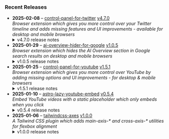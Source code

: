 ### Recent Releases

<!-- RECENT_RELEASES -->
<ul>
<li>
  <strong>2025-02-08</strong> – <a href="https://github.com/insin/control-panel-for-twitter">control-panel-for-twitter</a> <a href="https://github.com/insin/control-panel-for-twitter/releases/tag/v4.7.0">v4.7.0</a>
  <div><em>Browser extension which gives you more control over your Twitter timeline and adds missing features and UI improvements - available for desktop and mobile browsers</em></div>
  <details><summary>v4.7.0 release notes</summary><p>Visit the <a href="https://soitis.dev/control-panel-for-twitter" rel="nofollow">Control Panel for Twitter website</a> for installation links, more information about the extension, and FAQs. Follow <a href="https://twitter.com/ControlPanelFT" rel="nofollow">@ControlPanelFT</a> on Twitter or <a href="https://bsky.app/profile/soitis.dev" rel="nofollow">@soitis.dev</a> on Bluesky for updates.</p>
<h2>Changes</h2>
<ul>
<li>Added a new Notifications option to the Reduce "engagement" settings
<ul>
<li>"Hide badges only" hides all notification count badges, the notification count in the page title and the notification favicon</li>
<li>"Hide" also hides the Notifications nav item to discourage checking notifications</li>
</ul>
</li>
<li>Added display of Retweets and Likes counts when restoring links under your own Tweets
<ul>
<li>The Likes link is now only restored under your own Tweets, as the Likes tab isn't visible for other people's Tweets</li>
</ul>
</li>
<li>Hid a new Premium upsell underneath your own focused Tweets</li>
<li>Fixed a border left behind after hiding the Analytics link under your own Tweets</li>
<li>Fixed Control Panel for Twitter clashing with the one sec extension when both are being used</li>
</ul>
<h3>New Twitter layout changes</h3>
<ul>
<li>Enabling the "Tweak new layout" option now doesn't do anything if you don't have the new layout, so you can leave it enabled if only some of your accounts have it</li>
<li>Fixed contrast of nav item text when navigation is expanded</li>
<li>Made the "More" button larger to match the tweaked nav icons</li>
<li>Added an option to hide the Toggle navigation button in the new layout</li>
</ul>
<h2>Availability</h2>
<p>New versions have to be reviewed and approved for each browser before they're available to install or upgrade to.</p>
<p>This version is available for the following browsers:</p>
<p><a href="https://apps.apple.com/app/id1668516167?platform=iphone" title="Safari on iOS" rel="nofollow"><img src="https://private-user-images.githubusercontent.com/226692/407979936-2370f4ea-3362-4b75-b52d-0e99dcae13f6.png?jwt=eyJhbGciOiJIUzI1NiIsInR5cCI6IkpXVCJ9.eyJpc3MiOiJnaXRodWIuY29tIiwiYXVkIjoicmF3LmdpdGh1YnVzZXJjb250ZW50LmNvbSIsImtleSI6ImtleTUiLCJleHAiOjE3MzkyOTM4MzcsIm5iZiI6MTczOTI5MzUzNywicGF0aCI6Ii8yMjY2OTIvNDA3OTc5OTM2LTIzNzBmNGVhLTMzNjItNGI3NS1iNTJkLTBlOTlkY2FlMTNmNi5wbmc_WC1BbXotQWxnb3JpdGhtPUFXUzQtSE1BQy1TSEEyNTYmWC1BbXotQ3JlZGVudGlhbD1BS0lBVkNPRFlMU0E1M1BRSzRaQSUyRjIwMjUwMjExJTJGdXMtZWFzdC0xJTJGczMlMkZhd3M0X3JlcXVlc3QmWC1BbXotRGF0ZT0yMDI1MDIxMVQxNzA1MzdaJlgtQW16LUV4cGlyZXM9MzAwJlgtQW16LVNpZ25hdHVyZT1mMmM4NmMyM2UxYjkxZmZjMTYwNDIzZjMxMDJjNWQ5MDMzNjNhZDQ4MDE1OGVjMGQyYmQ2MWY5ODQ3YjZiMTQwJlgtQW16LVNpZ25lZEhlYWRlcnM9aG9zdCJ9.8rvmRVnCmBMVnLFLOgnoRipI-Lryua-egldz-mVPz58" alt="Safari on iOS" content-type-secured-asset="image/png" secured-asset-link="" style="max-width: 100%;"></a> <a href="https://apps.apple.com/app/id1668516167?platform=mac" title="Safari on macOS" rel="nofollow"><img src="https://private-user-images.githubusercontent.com/226692/407980194-5521baec-f246-4a91-9615-ef602e3743b5.png?jwt=eyJhbGciOiJIUzI1NiIsInR5cCI6IkpXVCJ9.eyJpc3MiOiJnaXRodWIuY29tIiwiYXVkIjoicmF3LmdpdGh1YnVzZXJjb250ZW50LmNvbSIsImtleSI6ImtleTUiLCJleHAiOjE3MzkyOTM4MzcsIm5iZiI6MTczOTI5MzUzNywicGF0aCI6Ii8yMjY2OTIvNDA3OTgwMTk0LTU1MjFiYWVjLWYyNDYtNGE5MS05NjE1LWVmNjAyZTM3NDNiNS5wbmc_WC1BbXotQWxnb3JpdGhtPUFXUzQtSE1BQy1TSEEyNTYmWC1BbXotQ3JlZGVudGlhbD1BS0lBVkNPRFlMU0E1M1BRSzRaQSUyRjIwMjUwMjExJTJGdXMtZWFzdC0xJTJGczMlMkZhd3M0X3JlcXVlc3QmWC1BbXotRGF0ZT0yMDI1MDIxMVQxNzA1MzdaJlgtQW16LUV4cGlyZXM9MzAwJlgtQW16LVNpZ25hdHVyZT0yM2Q3YWYzNDlkZWE2ZDM3ZGQxNzJjOWZiMWNiZjE4ZjJlMzQ3YzM0MTQzZjliYzk3ZjY3MThjNzU2ZjIxNWNkJlgtQW16LVNpZ25lZEhlYWRlcnM9aG9zdCJ9.lvJegSMB5Y_SfBXB2hfHbCPMiAYZT925cL-IoG1455U" alt="Safari on macOS)" content-type-secured-asset="image/png" secured-asset-link="" style="max-width: 100%;"></a> <a href="https://microsoftedge.microsoft.com/addons/detail/control-panel-for-twitter/foccddlibbeccjiobcnakipdpkjiijjp" title="Edge and Edge Canary on Android" rel="nofollow"><img src="https://user-images.githubusercontent.com/226692/212897573-34b1af0a-dc5a-4aa2-a1e7-ca85d3823f9f.png" alt="Edge and Edge Canary on Android" style="max-width: 100%;"></a> <a href="https://chromewebstore.google.com/detail/control-panel-for-twitter/kpmjjdhbcfebfjgdnpjagcndoelnidfj" title="Google Chrome and Chromium-based browsers" rel="nofollow"><img src="https://user-images.githubusercontent.com/226692/212897023-9e66b1b0-e1cd-44df-a4f2-3d5bda80c5f8.png" alt="Google Chrome and Chromium-based browsers" style="max-width: 100%;"></a></p>
<h2>Screenshots</h2>
<h3>New Reduce "engagement" → Notifications option</h3>
<table>
<thead>
<tr>
<th align="center">Do nothing</th>
<th align="center">Hide badges only</th>
<th align="center">Hide</th>
</tr>
</thead>
<tbody>
<tr>
<td align="center"><a target="_blank" rel="noopener noreferrer" href="https://private-user-images.githubusercontent.com/226692/411229781-6e807888-5ec1-4cdb-90ab-c54e65eb7e85.png?jwt=eyJhbGciOiJIUzI1NiIsInR5cCI6IkpXVCJ9.eyJpc3MiOiJnaXRodWIuY29tIiwiYXVkIjoicmF3LmdpdGh1YnVzZXJjb250ZW50LmNvbSIsImtleSI6ImtleTUiLCJleHAiOjE3MzkyOTM4MzcsIm5iZiI6MTczOTI5MzUzNywicGF0aCI6Ii8yMjY2OTIvNDExMjI5NzgxLTZlODA3ODg4LTVlYzEtNGNkYi05MGFiLWM1NGU2NWViN2U4NS5wbmc_WC1BbXotQWxnb3JpdGhtPUFXUzQtSE1BQy1TSEEyNTYmWC1BbXotQ3JlZGVudGlhbD1BS0lBVkNPRFlMU0E1M1BRSzRaQSUyRjIwMjUwMjExJTJGdXMtZWFzdC0xJTJGczMlMkZhd3M0X3JlcXVlc3QmWC1BbXotRGF0ZT0yMDI1MDIxMVQxNzA1MzdaJlgtQW16LUV4cGlyZXM9MzAwJlgtQW16LVNpZ25hdHVyZT01YzcwZDJlMWUzZjMwZTcyMmNlYTVmYmU0Y2E4NTUxYWNiNzYzOTFlZjIxOTU2NWJhN2RhZTYyNWZiZTUxYWVjJlgtQW16LVNpZ25lZEhlYWRlcnM9aG9zdCJ9.H-Y7A9MNvufqJVBECnSs9SUb8ToI2tsojkLmE4N_YY0"><img src="https://private-user-images.githubusercontent.com/226692/411229781-6e807888-5ec1-4cdb-90ab-c54e65eb7e85.png?jwt=eyJhbGciOiJIUzI1NiIsInR5cCI6IkpXVCJ9.eyJpc3MiOiJnaXRodWIuY29tIiwiYXVkIjoicmF3LmdpdGh1YnVzZXJjb250ZW50LmNvbSIsImtleSI6ImtleTUiLCJleHAiOjE3MzkyOTM4MzcsIm5iZiI6MTczOTI5MzUzNywicGF0aCI6Ii8yMjY2OTIvNDExMjI5NzgxLTZlODA3ODg4LTVlYzEtNGNkYi05MGFiLWM1NGU2NWViN2U4NS5wbmc_WC1BbXotQWxnb3JpdGhtPUFXUzQtSE1BQy1TSEEyNTYmWC1BbXotQ3JlZGVudGlhbD1BS0lBVkNPRFlMU0E1M1BRSzRaQSUyRjIwMjUwMjExJTJGdXMtZWFzdC0xJTJGczMlMkZhd3M0X3JlcXVlc3QmWC1BbXotRGF0ZT0yMDI1MDIxMVQxNzA1MzdaJlgtQW16LUV4cGlyZXM9MzAwJlgtQW16LVNpZ25hdHVyZT01YzcwZDJlMWUzZjMwZTcyMmNlYTVmYmU0Y2E4NTUxYWNiNzYzOTFlZjIxOTU2NWJhN2RhZTYyNWZiZTUxYWVjJlgtQW16LVNpZ25lZEhlYWRlcnM9aG9zdCJ9.H-Y7A9MNvufqJVBECnSs9SUb8ToI2tsojkLmE4N_YY0" alt="" content-type-secured-asset="image/png" style="max-width: 100%;"></a></td>
<td align="center"><a target="_blank" rel="noopener noreferrer" href="https://private-user-images.githubusercontent.com/226692/411229816-8bcf8a34-9e8f-49ef-8bf6-4bc45561d100.png?jwt=eyJhbGciOiJIUzI1NiIsInR5cCI6IkpXVCJ9.eyJpc3MiOiJnaXRodWIuY29tIiwiYXVkIjoicmF3LmdpdGh1YnVzZXJjb250ZW50LmNvbSIsImtleSI6ImtleTUiLCJleHAiOjE3MzkyOTM4MzcsIm5iZiI6MTczOTI5MzUzNywicGF0aCI6Ii8yMjY2OTIvNDExMjI5ODE2LThiY2Y4YTM0LTllOGYtNDllZi04YmY2LTRiYzQ1NTYxZDEwMC5wbmc_WC1BbXotQWxnb3JpdGhtPUFXUzQtSE1BQy1TSEEyNTYmWC1BbXotQ3JlZGVudGlhbD1BS0lBVkNPRFlMU0E1M1BRSzRaQSUyRjIwMjUwMjExJTJGdXMtZWFzdC0xJTJGczMlMkZhd3M0X3JlcXVlc3QmWC1BbXotRGF0ZT0yMDI1MDIxMVQxNzA1MzdaJlgtQW16LUV4cGlyZXM9MzAwJlgtQW16LVNpZ25hdHVyZT0xZjUxOTZhMzIzNTBkZDRkNjE3NzQ0ZGU3MzFhMjBhYzRhZWUwNjQ1MWUyODRiNGVhMThjYTA1YjMxOGMwMjg5JlgtQW16LVNpZ25lZEhlYWRlcnM9aG9zdCJ9.HrhbSiyRZ3NzMV0wJu4ZwT1c7TYZtBn5U5_ed3xrrjo"><img src="https://private-user-images.githubusercontent.com/226692/411229816-8bcf8a34-9e8f-49ef-8bf6-4bc45561d100.png?jwt=eyJhbGciOiJIUzI1NiIsInR5cCI6IkpXVCJ9.eyJpc3MiOiJnaXRodWIuY29tIiwiYXVkIjoicmF3LmdpdGh1YnVzZXJjb250ZW50LmNvbSIsImtleSI6ImtleTUiLCJleHAiOjE3MzkyOTM4MzcsIm5iZiI6MTczOTI5MzUzNywicGF0aCI6Ii8yMjY2OTIvNDExMjI5ODE2LThiY2Y4YTM0LTllOGYtNDllZi04YmY2LTRiYzQ1NTYxZDEwMC5wbmc_WC1BbXotQWxnb3JpdGhtPUFXUzQtSE1BQy1TSEEyNTYmWC1BbXotQ3JlZGVudGlhbD1BS0lBVkNPRFlMU0E1M1BRSzRaQSUyRjIwMjUwMjExJTJGdXMtZWFzdC0xJTJGczMlMkZhd3M0X3JlcXVlc3QmWC1BbXotRGF0ZT0yMDI1MDIxMVQxNzA1MzdaJlgtQW16LUV4cGlyZXM9MzAwJlgtQW16LVNpZ25hdHVyZT0xZjUxOTZhMzIzNTBkZDRkNjE3NzQ0ZGU3MzFhMjBhYzRhZWUwNjQ1MWUyODRiNGVhMThjYTA1YjMxOGMwMjg5JlgtQW16LVNpZ25lZEhlYWRlcnM9aG9zdCJ9.HrhbSiyRZ3NzMV0wJu4ZwT1c7TYZtBn5U5_ed3xrrjo" alt="" content-type-secured-asset="image/png" style="max-width: 100%;"></a></td>
<td align="center"><a target="_blank" rel="noopener noreferrer" href="https://private-user-images.githubusercontent.com/226692/411229833-95712647-1b5b-49b8-babd-4339c1e53a7b.png?jwt=eyJhbGciOiJIUzI1NiIsInR5cCI6IkpXVCJ9.eyJpc3MiOiJnaXRodWIuY29tIiwiYXVkIjoicmF3LmdpdGh1YnVzZXJjb250ZW50LmNvbSIsImtleSI6ImtleTUiLCJleHAiOjE3MzkyOTM4MzcsIm5iZiI6MTczOTI5MzUzNywicGF0aCI6Ii8yMjY2OTIvNDExMjI5ODMzLTk1NzEyNjQ3LTFiNWItNDliOC1iYWJkLTQzMzljMWU1M2E3Yi5wbmc_WC1BbXotQWxnb3JpdGhtPUFXUzQtSE1BQy1TSEEyNTYmWC1BbXotQ3JlZGVudGlhbD1BS0lBVkNPRFlMU0E1M1BRSzRaQSUyRjIwMjUwMjExJTJGdXMtZWFzdC0xJTJGczMlMkZhd3M0X3JlcXVlc3QmWC1BbXotRGF0ZT0yMDI1MDIxMVQxNzA1MzdaJlgtQW16LUV4cGlyZXM9MzAwJlgtQW16LVNpZ25hdHVyZT04NzNkYjc5M2RhOTQxM2JlZjQ1MjA0NDllOWUxZDFlNjc1OTVjY2M0YjZmNTdiN2YxOWJkZWEzNWFkYWVmZGJkJlgtQW16LVNpZ25lZEhlYWRlcnM9aG9zdCJ9.GKPEkHik7LRvBH77gYDZiYK_2mNJH2Cu_fFSr5uRk8w"><img src="https://private-user-images.githubusercontent.com/226692/411229833-95712647-1b5b-49b8-babd-4339c1e53a7b.png?jwt=eyJhbGciOiJIUzI1NiIsInR5cCI6IkpXVCJ9.eyJpc3MiOiJnaXRodWIuY29tIiwiYXVkIjoicmF3LmdpdGh1YnVzZXJjb250ZW50LmNvbSIsImtleSI6ImtleTUiLCJleHAiOjE3MzkyOTM4MzcsIm5iZiI6MTczOTI5MzUzNywicGF0aCI6Ii8yMjY2OTIvNDExMjI5ODMzLTk1NzEyNjQ3LTFiNWItNDliOC1iYWJkLTQzMzljMWU1M2E3Yi5wbmc_WC1BbXotQWxnb3JpdGhtPUFXUzQtSE1BQy1TSEEyNTYmWC1BbXotQ3JlZGVudGlhbD1BS0lBVkNPRFlMU0E1M1BRSzRaQSUyRjIwMjUwMjExJTJGdXMtZWFzdC0xJTJGczMlMkZhd3M0X3JlcXVlc3QmWC1BbXotRGF0ZT0yMDI1MDIxMVQxNzA1MzdaJlgtQW16LUV4cGlyZXM9MzAwJlgtQW16LVNpZ25hdHVyZT04NzNkYjc5M2RhOTQxM2JlZjQ1MjA0NDllOWUxZDFlNjc1OTVjY2M0YjZmNTdiN2YxOWJkZWEzNWFkYWVmZGJkJlgtQW16LVNpZ25lZEhlYWRlcnM9aG9zdCJ9.GKPEkHik7LRvBH77gYDZiYK_2mNJH2Cu_fFSr5uRk8w" alt="" content-type-secured-asset="image/png" style="max-width: 100%;"></a></td>
</tr>
</tbody>
</table>
<h3>Under your own focused Tweets</h3>
<table>
<thead>
<tr>
<th align="center">Without Control Panel for Twitter</th>
<th align="center">With Control Panel for Twitter</th>
</tr>
</thead>
<tbody>
<tr>
<td align="center"><a target="_blank" rel="noopener noreferrer" href="https://private-user-images.githubusercontent.com/226692/411230267-444e8fdf-c818-4a87-a9af-43ac78b2f8e6.png?jwt=eyJhbGciOiJIUzI1NiIsInR5cCI6IkpXVCJ9.eyJpc3MiOiJnaXRodWIuY29tIiwiYXVkIjoicmF3LmdpdGh1YnVzZXJjb250ZW50LmNvbSIsImtleSI6ImtleTUiLCJleHAiOjE3MzkyOTM4MzcsIm5iZiI6MTczOTI5MzUzNywicGF0aCI6Ii8yMjY2OTIvNDExMjMwMjY3LTQ0NGU4ZmRmLWM4MTgtNGE4Ny1hOWFmLTQzYWM3OGIyZjhlNi5wbmc_WC1BbXotQWxnb3JpdGhtPUFXUzQtSE1BQy1TSEEyNTYmWC1BbXotQ3JlZGVudGlhbD1BS0lBVkNPRFlMU0E1M1BRSzRaQSUyRjIwMjUwMjExJTJGdXMtZWFzdC0xJTJGczMlMkZhd3M0X3JlcXVlc3QmWC1BbXotRGF0ZT0yMDI1MDIxMVQxNzA1MzdaJlgtQW16LUV4cGlyZXM9MzAwJlgtQW16LVNpZ25hdHVyZT1iYWVmNWM3YzFiNjg5ZDhjNWYyNzVlYTIzNjJmZmQzZTU2MGI2NjFlZGNmYjdmMWU4ZmUxZDkyZGQyMWE1ODZlJlgtQW16LVNpZ25lZEhlYWRlcnM9aG9zdCJ9.kOyd5UcioQPVLBvbTsl56efwKmgSfEa6t593kqt3oWg"><img src="https://private-user-images.githubusercontent.com/226692/411230267-444e8fdf-c818-4a87-a9af-43ac78b2f8e6.png?jwt=eyJhbGciOiJIUzI1NiIsInR5cCI6IkpXVCJ9.eyJpc3MiOiJnaXRodWIuY29tIiwiYXVkIjoicmF3LmdpdGh1YnVzZXJjb250ZW50LmNvbSIsImtleSI6ImtleTUiLCJleHAiOjE3MzkyOTM4MzcsIm5iZiI6MTczOTI5MzUzNywicGF0aCI6Ii8yMjY2OTIvNDExMjMwMjY3LTQ0NGU4ZmRmLWM4MTgtNGE4Ny1hOWFmLTQzYWM3OGIyZjhlNi5wbmc_WC1BbXotQWxnb3JpdGhtPUFXUzQtSE1BQy1TSEEyNTYmWC1BbXotQ3JlZGVudGlhbD1BS0lBVkNPRFlMU0E1M1BRSzRaQSUyRjIwMjUwMjExJTJGdXMtZWFzdC0xJTJGczMlMkZhd3M0X3JlcXVlc3QmWC1BbXotRGF0ZT0yMDI1MDIxMVQxNzA1MzdaJlgtQW16LUV4cGlyZXM9MzAwJlgtQW16LVNpZ25hdHVyZT1iYWVmNWM3YzFiNjg5ZDhjNWYyNzVlYTIzNjJmZmQzZTU2MGI2NjFlZGNmYjdmMWU4ZmUxZDkyZGQyMWE1ODZlJlgtQW16LVNpZ25lZEhlYWRlcnM9aG9zdCJ9.kOyd5UcioQPVLBvbTsl56efwKmgSfEa6t593kqt3oWg" alt="" content-type-secured-asset="image/png" style="max-width: 100%;"></a></td>
<td align="center"><a target="_blank" rel="noopener noreferrer" href="https://private-user-images.githubusercontent.com/226692/411230276-d01385b4-4227-47ab-90eb-d8f3b8fa29b9.png?jwt=eyJhbGciOiJIUzI1NiIsInR5cCI6IkpXVCJ9.eyJpc3MiOiJnaXRodWIuY29tIiwiYXVkIjoicmF3LmdpdGh1YnVzZXJjb250ZW50LmNvbSIsImtleSI6ImtleTUiLCJleHAiOjE3MzkyOTM4MzcsIm5iZiI6MTczOTI5MzUzNywicGF0aCI6Ii8yMjY2OTIvNDExMjMwMjc2LWQwMTM4NWI0LTQyMjctNDdhYi05MGViLWQ4ZjNiOGZhMjliOS5wbmc_WC1BbXotQWxnb3JpdGhtPUFXUzQtSE1BQy1TSEEyNTYmWC1BbXotQ3JlZGVudGlhbD1BS0lBVkNPRFlMU0E1M1BRSzRaQSUyRjIwMjUwMjExJTJGdXMtZWFzdC0xJTJGczMlMkZhd3M0X3JlcXVlc3QmWC1BbXotRGF0ZT0yMDI1MDIxMVQxNzA1MzdaJlgtQW16LUV4cGlyZXM9MzAwJlgtQW16LVNpZ25hdHVyZT1iMjIyN2RjMjkxZDNkN2UzNzMyNDBjNDU2YWQ5MDAzYzI4MTBkZDZkMWU4MGI3OWVmMjhjMDIzNjhlNTNmYWFiJlgtQW16LVNpZ25lZEhlYWRlcnM9aG9zdCJ9.fpkNEDubvxItFLDun1_MbDymyYXfh7EWeL5LZQvISuk"><img src="https://private-user-images.githubusercontent.com/226692/411230276-d01385b4-4227-47ab-90eb-d8f3b8fa29b9.png?jwt=eyJhbGciOiJIUzI1NiIsInR5cCI6IkpXVCJ9.eyJpc3MiOiJnaXRodWIuY29tIiwiYXVkIjoicmF3LmdpdGh1YnVzZXJjb250ZW50LmNvbSIsImtleSI6ImtleTUiLCJleHAiOjE3MzkyOTM4MzcsIm5iZiI6MTczOTI5MzUzNywicGF0aCI6Ii8yMjY2OTIvNDExMjMwMjc2LWQwMTM4NWI0LTQyMjctNDdhYi05MGViLWQ4ZjNiOGZhMjliOS5wbmc_WC1BbXotQWxnb3JpdGhtPUFXUzQtSE1BQy1TSEEyNTYmWC1BbXotQ3JlZGVudGlhbD1BS0lBVkNPRFlMU0E1M1BRSzRaQSUyRjIwMjUwMjExJTJGdXMtZWFzdC0xJTJGczMlMkZhd3M0X3JlcXVlc3QmWC1BbXotRGF0ZT0yMDI1MDIxMVQxNzA1MzdaJlgtQW16LUV4cGlyZXM9MzAwJlgtQW16LVNpZ25hdHVyZT1iMjIyN2RjMjkxZDNkN2UzNzMyNDBjNDU2YWQ5MDAzYzI4MTBkZDZkMWU4MGI3OWVmMjhjMDIzNjhlNTNmYWFiJlgtQW16LVNpZ25lZEhlYWRlcnM9aG9zdCJ9.fpkNEDubvxItFLDun1_MbDymyYXfh7EWeL5LZQvISuk" alt="Screenshot 2025-02-08 at 8 14 17 pm" content-type-secured-asset="image/png" style="max-width: 100%;"></a></td>
</tr>
</tbody>
</table>
<h2>Donate</h2>
<p>Support Control Panel for Twitter development with a tip:</p>
<p><a href="https://ko-fi.com/jbscript" rel="nofollow"><img src="https://private-user-images.githubusercontent.com/226692/330361609-c318a7d3-695e-448d-af15-ef0b934ae168.png?jwt=eyJhbGciOiJIUzI1NiIsInR5cCI6IkpXVCJ9.eyJpc3MiOiJnaXRodWIuY29tIiwiYXVkIjoicmF3LmdpdGh1YnVzZXJjb250ZW50LmNvbSIsImtleSI6ImtleTUiLCJleHAiOjE3MzkyOTM4MzcsIm5iZiI6MTczOTI5MzUzNywicGF0aCI6Ii8yMjY2OTIvMzMwMzYxNjA5LWMzMThhN2QzLTY5NWUtNDQ4ZC1hZjE1LWVmMGI5MzRhZTE2OC5wbmc_WC1BbXotQWxnb3JpdGhtPUFXUzQtSE1BQy1TSEEyNTYmWC1BbXotQ3JlZGVudGlhbD1BS0lBVkNPRFlMU0E1M1BRSzRaQSUyRjIwMjUwMjExJTJGdXMtZWFzdC0xJTJGczMlMkZhd3M0X3JlcXVlc3QmWC1BbXotRGF0ZT0yMDI1MDIxMVQxNzA1MzdaJlgtQW16LUV4cGlyZXM9MzAwJlgtQW16LVNpZ25hdHVyZT1mNjYwNzMzM2Q5NDc2N2I1NDcyYTRlODUzNTM4YzkyNTBkM2NiNjI0NmMzM2NmMzlmZmZjZTNhOWRmOWMzYzllJlgtQW16LVNpZ25lZEhlYWRlcnM9aG9zdCJ9.ckHE2W3KuyXHznt1_ncE_pHOLSeObSKqWYi-x3Mthq0" alt="Support me on Ko-fi" content-type-secured-asset="image/png" secured-asset-link="" style="max-width: 100%;"></a></p></details>
</li>
<li>
  <strong>2025-01-29</strong> – <a href="https://github.com/insin/ai-overview-hider-for-google">ai-overview-hider-for-google</a> <a href="https://github.com/insin/ai-overview-hider-for-google/releases/tag/v1.0.5">v1.0.5</a>
  <div><em>Browser extension which hides the AI Overview section in Google search results on desktop and mobile browsers</em></div>
  <details><summary>v1.0.5 release notes</summary><p>Visit the <a href="https://soitis.dev/ai-overview-hider-for-google" rel="nofollow">AI Overview Hider for Google website</a> for installation links, more information about the extension, and FAQs. Follow <a href="https://bsky.app/profile/soitis.dev" rel="nofollow">@soitis.dev</a> on Bluesky for updates.</p>
<h2>Changes</h2>
<ul>
<li>Dynamic AI Overviews are now hidden immediately on mobile</li>
</ul>
<h2>Availability</h2>
<p>New versions have to be reviewed and approved by each browser before they're available to install or upgrade to.</p>
<p>This version is available for the following browsers:</p>
<p><a href="https://apps.apple.com/app/ai-overview-hider-for-google/id6739935376?platform=iphone" title="Safari on iOS" rel="nofollow"><img src="https://private-user-images.githubusercontent.com/226692/407979936-2370f4ea-3362-4b75-b52d-0e99dcae13f6.png?jwt=eyJhbGciOiJIUzI1NiIsInR5cCI6IkpXVCJ9.eyJpc3MiOiJnaXRodWIuY29tIiwiYXVkIjoicmF3LmdpdGh1YnVzZXJjb250ZW50LmNvbSIsImtleSI6ImtleTUiLCJleHAiOjE3MzkyOTM4MzcsIm5iZiI6MTczOTI5MzUzNywicGF0aCI6Ii8yMjY2OTIvNDA3OTc5OTM2LTIzNzBmNGVhLTMzNjItNGI3NS1iNTJkLTBlOTlkY2FlMTNmNi5wbmc_WC1BbXotQWxnb3JpdGhtPUFXUzQtSE1BQy1TSEEyNTYmWC1BbXotQ3JlZGVudGlhbD1BS0lBVkNPRFlMU0E1M1BRSzRaQSUyRjIwMjUwMjExJTJGdXMtZWFzdC0xJTJGczMlMkZhd3M0X3JlcXVlc3QmWC1BbXotRGF0ZT0yMDI1MDIxMVQxNzA1MzdaJlgtQW16LUV4cGlyZXM9MzAwJlgtQW16LVNpZ25hdHVyZT1mMmM4NmMyM2UxYjkxZmZjMTYwNDIzZjMxMDJjNWQ5MDMzNjNhZDQ4MDE1OGVjMGQyYmQ2MWY5ODQ3YjZiMTQwJlgtQW16LVNpZ25lZEhlYWRlcnM9aG9zdCJ9.8rvmRVnCmBMVnLFLOgnoRipI-Lryua-egldz-mVPz58" alt="Safari on iOS" content-type-secured-asset="image/png" secured-asset-link="" style="max-width: 100%;"></a> <a href="https://apps.apple.com/app/ai-overview-hider-for-google/id6739935376?platform=mac" title="Safari on macOS" rel="nofollow"><img src="https://private-user-images.githubusercontent.com/226692/407980194-5521baec-f246-4a91-9615-ef602e3743b5.png?jwt=eyJhbGciOiJIUzI1NiIsInR5cCI6IkpXVCJ9.eyJpc3MiOiJnaXRodWIuY29tIiwiYXVkIjoicmF3LmdpdGh1YnVzZXJjb250ZW50LmNvbSIsImtleSI6ImtleTUiLCJleHAiOjE3MzkyOTM4MzcsIm5iZiI6MTczOTI5MzUzNywicGF0aCI6Ii8yMjY2OTIvNDA3OTgwMTk0LTU1MjFiYWVjLWYyNDYtNGE5MS05NjE1LWVmNjAyZTM3NDNiNS5wbmc_WC1BbXotQWxnb3JpdGhtPUFXUzQtSE1BQy1TSEEyNTYmWC1BbXotQ3JlZGVudGlhbD1BS0lBVkNPRFlMU0E1M1BRSzRaQSUyRjIwMjUwMjExJTJGdXMtZWFzdC0xJTJGczMlMkZhd3M0X3JlcXVlc3QmWC1BbXotRGF0ZT0yMDI1MDIxMVQxNzA1MzdaJlgtQW16LUV4cGlyZXM9MzAwJlgtQW16LVNpZ25hdHVyZT0yM2Q3YWYzNDlkZWE2ZDM3ZGQxNzJjOWZiMWNiZjE4ZjJlMzQ3YzM0MTQzZjliYzk3ZjY3MThjNzU2ZjIxNWNkJlgtQW16LVNpZ25lZEhlYWRlcnM9aG9zdCJ9.lvJegSMB5Y_SfBXB2hfHbCPMiAYZT925cL-IoG1455U" alt="Safari on macOS)" content-type-secured-asset="image/png" secured-asset-link="" style="max-width: 100%;"></a> <a href="https://addons.mozilla.org/en-GB/firefox/addon/ai-overview-hider-for-google/" title="Firefox and Firefox for Android" rel="nofollow"><img src="https://private-user-images.githubusercontent.com/226692/399291296-c994c949-1101-4fcc-a8c3-a8d644ffc883.png?jwt=eyJhbGciOiJIUzI1NiIsInR5cCI6IkpXVCJ9.eyJpc3MiOiJnaXRodWIuY29tIiwiYXVkIjoicmF3LmdpdGh1YnVzZXJjb250ZW50LmNvbSIsImtleSI6ImtleTUiLCJleHAiOjE3MzkyOTM4MzcsIm5iZiI6MTczOTI5MzUzNywicGF0aCI6Ii8yMjY2OTIvMzk5MjkxMjk2LWM5OTRjOTQ5LTExMDEtNGZjYy1hOGMzLWE4ZDY0NGZmYzg4My5wbmc_WC1BbXotQWxnb3JpdGhtPUFXUzQtSE1BQy1TSEEyNTYmWC1BbXotQ3JlZGVudGlhbD1BS0lBVkNPRFlMU0E1M1BRSzRaQSUyRjIwMjUwMjExJTJGdXMtZWFzdC0xJTJGczMlMkZhd3M0X3JlcXVlc3QmWC1BbXotRGF0ZT0yMDI1MDIxMVQxNzA1MzdaJlgtQW16LUV4cGlyZXM9MzAwJlgtQW16LVNpZ25hdHVyZT1lNTNlMDgzNmE5MWYwMDlhNzM5Y2RmNTc5YzM2N2ZlMTFlNDY0NmE3YzIxNWEzYjJhNWY2ZmVlNzUyMDk5MzM2JlgtQW16LVNpZ25lZEhlYWRlcnM9aG9zdCJ9.4FDWLPAkivu_Kj7rd47MbiqBiNj-Jexk0DiSNs6I3YU" alt="Firefox Add-ons" content-type-secured-asset="image/png" secured-asset-link="" style="max-width: 100%;"></a> <a href="https://chromewebstore.google.com/detail/ai-overview-hider-for-goo/foobohnghnhkmgpglaefdnbcjkenjpgi" title="Google Chrome and Chromium-based browsers" rel="nofollow"><img src="https://private-user-images.githubusercontent.com/226692/399071033-5e1c67cd-086c-415b-b055-267df80d6c13.png?jwt=eyJhbGciOiJIUzI1NiIsInR5cCI6IkpXVCJ9.eyJpc3MiOiJnaXRodWIuY29tIiwiYXVkIjoicmF3LmdpdGh1YnVzZXJjb250ZW50LmNvbSIsImtleSI6ImtleTUiLCJleHAiOjE3MzkyOTM4MzcsIm5iZiI6MTczOTI5MzUzNywicGF0aCI6Ii8yMjY2OTIvMzk5MDcxMDMzLTVlMWM2N2NkLTA4NmMtNDE1Yi1iMDU1LTI2N2RmODBkNmMxMy5wbmc_WC1BbXotQWxnb3JpdGhtPUFXUzQtSE1BQy1TSEEyNTYmWC1BbXotQ3JlZGVudGlhbD1BS0lBVkNPRFlMU0E1M1BRSzRaQSUyRjIwMjUwMjExJTJGdXMtZWFzdC0xJTJGczMlMkZhd3M0X3JlcXVlc3QmWC1BbXotRGF0ZT0yMDI1MDIxMVQxNzA1MzdaJlgtQW16LUV4cGlyZXM9MzAwJlgtQW16LVNpZ25hdHVyZT04MTEwOGNlYzM1YTlmMzAwNjIxNWZmY2ExZDQxZGRjZWMwYWEyM2U3OTZlODNjNmEyMWRkNDgzMjI5NDAwNDYzJlgtQW16LVNpZ25lZEhlYWRlcnM9aG9zdCJ9.ccxWKiZjTyouRtQQnQOVjQ5_tfE9n5soQgNHzkLm0qk" alt="Chrome Web Store" content-type-secured-asset="image/png" secured-asset-link="" style="max-width: 100%;"></a> <a href="https://microsoftedge.microsoft.com/addons/detail/ai-overview-hider-for-goo/kgnepepbdpcpjkkhomocmpohgocijgkf" title="Edge and Edge Canary on Android" rel="nofollow"><img src="https://private-user-images.githubusercontent.com/226692/399472874-649d0e77-de48-47ce-a856-db02703929cb.png?jwt=eyJhbGciOiJIUzI1NiIsInR5cCI6IkpXVCJ9.eyJpc3MiOiJnaXRodWIuY29tIiwiYXVkIjoicmF3LmdpdGh1YnVzZXJjb250ZW50LmNvbSIsImtleSI6ImtleTUiLCJleHAiOjE3MzkyOTM4MzcsIm5iZiI6MTczOTI5MzUzNywicGF0aCI6Ii8yMjY2OTIvMzk5NDcyODc0LTY0OWQwZTc3LWRlNDgtNDdjZS1hODU2LWRiMDI3MDM5MjljYi5wbmc_WC1BbXotQWxnb3JpdGhtPUFXUzQtSE1BQy1TSEEyNTYmWC1BbXotQ3JlZGVudGlhbD1BS0lBVkNPRFlMU0E1M1BRSzRaQSUyRjIwMjUwMjExJTJGdXMtZWFzdC0xJTJGczMlMkZhd3M0X3JlcXVlc3QmWC1BbXotRGF0ZT0yMDI1MDIxMVQxNzA1MzdaJlgtQW16LUV4cGlyZXM9MzAwJlgtQW16LVNpZ25hdHVyZT0zZDI0YjE0ZTcyMjBmMGZmNWE1YmExZTY2MzYyN2VjYzBjYjgzNzVhNTM3NmZiN2Y3NjI0ZGIxOWI0NGMwOWQ3JlgtQW16LVNpZ25lZEhlYWRlcnM9aG9zdCJ9.lBrmSmsAz8Fp1u4YrO43pq7Xj34ULLlH7WRMHc-h-4I" alt="Edge Add-ons" content-type-secured-asset="image/png" secured-asset-link="" style="max-width: 100%;"></a></p>
<h2>Donate</h2>
<p>Support AI Overview Hider for Google development with a tip:</p>
<p><a href="https://ko-fi.com/jbscript" rel="nofollow"><img src="https://private-user-images.githubusercontent.com/226692/330361609-c318a7d3-695e-448d-af15-ef0b934ae168.png?jwt=eyJhbGciOiJIUzI1NiIsInR5cCI6IkpXVCJ9.eyJpc3MiOiJnaXRodWIuY29tIiwiYXVkIjoicmF3LmdpdGh1YnVzZXJjb250ZW50LmNvbSIsImtleSI6ImtleTUiLCJleHAiOjE3MzkyOTM4MzcsIm5iZiI6MTczOTI5MzUzNywicGF0aCI6Ii8yMjY2OTIvMzMwMzYxNjA5LWMzMThhN2QzLTY5NWUtNDQ4ZC1hZjE1LWVmMGI5MzRhZTE2OC5wbmc_WC1BbXotQWxnb3JpdGhtPUFXUzQtSE1BQy1TSEEyNTYmWC1BbXotQ3JlZGVudGlhbD1BS0lBVkNPRFlMU0E1M1BRSzRaQSUyRjIwMjUwMjExJTJGdXMtZWFzdC0xJTJGczMlMkZhd3M0X3JlcXVlc3QmWC1BbXotRGF0ZT0yMDI1MDIxMVQxNzA1MzdaJlgtQW16LUV4cGlyZXM9MzAwJlgtQW16LVNpZ25hdHVyZT1mNjYwNzMzM2Q5NDc2N2I1NDcyYTRlODUzNTM4YzkyNTBkM2NiNjI0NmMzM2NmMzlmZmZjZTNhOWRmOWMzYzllJlgtQW16LVNpZ25lZEhlYWRlcnM9aG9zdCJ9.ckHE2W3KuyXHznt1_ncE_pHOLSeObSKqWYi-x3Mthq0" alt="Support me on Ko-fi" content-type-secured-asset="image/png" secured-asset-link="" style="max-width: 100%;"></a></p></details>
</li>
<li>
  <strong>2025-01-25</strong> – <a href="https://github.com/insin/control-panel-for-youtube">control-panel-for-youtube</a> <a href="https://github.com/insin/control-panel-for-youtube/releases/tag/v1.5.1">v1.5.1</a>
  <div><em>Browser extension which gives you more control over YouTube by adding missing options and UI improvements - for desktop &amp; mobile browsers</em></div>
  <details><summary>v1.5.1 release notes</summary><p>Visit the <a href="https://jbscript.dev/control-panel-for-youtube" rel="nofollow">Control Panel for YouTube website</a> for installation links, more information about the extension, and FAQs. Follow <a href="https://twitter.com/ControlPanelFYT" rel="nofollow">@ControlPanelFYT</a> on Twitter for updates.</p>
<h2>Changes</h2>
<ul>
<li>Added hiding info panels in embeds</li>
<li>Fixed the Hide Channel menu item not being visible on mobile, after a YouTube menu implementation change</li>
<li>Fixed looking for the theater mode button on mobile (this is a desktop-only feature)</li>
<li>Changed the Hide Channel menu item to display above the Cancel item on larger mobile screens</li>
</ul>
<h2>Availability</h2>
<p>New versions have to be reviewed and published by each browser extension store before they're available for use.</p>
<p>This version is available in the following extension stores:</p>
<p><a href="https://apps.apple.com/app/id6478456678?platform=mac" rel="nofollow"><img src="https://user-images.githubusercontent.com/226692/216768643-4756e33c-1e61-41a7-9c56-9bd80f10bcc9.png" alt="Mac App Store" style="max-width: 100%;"></a> <a href="https://addons.mozilla.org/firefox/addon/control-panel-for-youtube/" rel="nofollow"><img src="https://private-user-images.githubusercontent.com/226692/307636781-566d72e8-bd40-43a4-9118-1768946f5b20.png?jwt=eyJhbGciOiJIUzI1NiIsInR5cCI6IkpXVCJ9.eyJpc3MiOiJnaXRodWIuY29tIiwiYXVkIjoicmF3LmdpdGh1YnVzZXJjb250ZW50LmNvbSIsImtleSI6ImtleTUiLCJleHAiOjE3MzkyOTM4MzgsIm5iZiI6MTczOTI5MzUzOCwicGF0aCI6Ii8yMjY2OTIvMzA3NjM2NzgxLTU2NmQ3MmU4LWJkNDAtNDNhNC05MTE4LTE3Njg5NDZmNWIyMC5wbmc_WC1BbXotQWxnb3JpdGhtPUFXUzQtSE1BQy1TSEEyNTYmWC1BbXotQ3JlZGVudGlhbD1BS0lBVkNPRFlMU0E1M1BRSzRaQSUyRjIwMjUwMjExJTJGdXMtZWFzdC0xJTJGczMlMkZhd3M0X3JlcXVlc3QmWC1BbXotRGF0ZT0yMDI1MDIxMVQxNzA1MzhaJlgtQW16LUV4cGlyZXM9MzAwJlgtQW16LVNpZ25hdHVyZT03N2QyOTNjZTk4MTYxNTQ2YTUyODEyNmVlODFmN2M2NDE3M2Q4OTE0MTM4NmQzZDQ2NDJjN2I4NTljOGE0YWM5JlgtQW16LVNpZ25lZEhlYWRlcnM9aG9zdCJ9.4ETWuVrHdiZJvAkox9e7F9mEzBHlIOYSagyc86KbEPM" alt="Mozilla Add-ons" content-type-secured-asset="image/png" secured-asset-link="" style="max-width: 100%;"></a> <a href="https://chromewebstore.google.com/detail/control-panel-for-youtube/lodcanccmfbpjjpnngindkkmiehimile" rel="nofollow"><img src="https://private-user-images.githubusercontent.com/226692/307584913-08b44d7b-61d5-49f2-9a76-607eb36fe407.png?jwt=eyJhbGciOiJIUzI1NiIsInR5cCI6IkpXVCJ9.eyJpc3MiOiJnaXRodWIuY29tIiwiYXVkIjoicmF3LmdpdGh1YnVzZXJjb250ZW50LmNvbSIsImtleSI6ImtleTUiLCJleHAiOjE3MzkyOTM4MzgsIm5iZiI6MTczOTI5MzUzOCwicGF0aCI6Ii8yMjY2OTIvMzA3NTg0OTEzLTA4YjQ0ZDdiLTYxZDUtNDlmMi05YTc2LTYwN2ViMzZmZTQwNy5wbmc_WC1BbXotQWxnb3JpdGhtPUFXUzQtSE1BQy1TSEEyNTYmWC1BbXotQ3JlZGVudGlhbD1BS0lBVkNPRFlMU0E1M1BRSzRaQSUyRjIwMjUwMjExJTJGdXMtZWFzdC0xJTJGczMlMkZhd3M0X3JlcXVlc3QmWC1BbXotRGF0ZT0yMDI1MDIxMVQxNzA1MzhaJlgtQW16LUV4cGlyZXM9MzAwJlgtQW16LVNpZ25hdHVyZT00OGI1YmYyNGQ3ODBhMDc5NDNhYTE3ZTkwYjYwOTAyNTJkMGM4NzlmOTYwZDM1MjRiMmI3YjgxMjA3NGE0M2ZkJlgtQW16LVNpZ25lZEhlYWRlcnM9aG9zdCJ9.kXQbkh34jrPOrAFlrp7TBLpoMEgbfZ_s2kFa3KPD3hU" alt="Chrome Web Store" content-type-secured-asset="image/png" secured-asset-link="" style="max-width: 100%;"></a> <a href="https://microsoftedge.microsoft.com/addons/detail/llinnalaegmbpmjonmfbpklchphiabfo" rel="nofollow"><img src="https://private-user-images.githubusercontent.com/226692/308582850-d5ccf576-df4a-48c8-b881-17c1e8a0c6df.png?jwt=eyJhbGciOiJIUzI1NiIsInR5cCI6IkpXVCJ9.eyJpc3MiOiJnaXRodWIuY29tIiwiYXVkIjoicmF3LmdpdGh1YnVzZXJjb250ZW50LmNvbSIsImtleSI6ImtleTUiLCJleHAiOjE3MzkyOTM4MzgsIm5iZiI6MTczOTI5MzUzOCwicGF0aCI6Ii8yMjY2OTIvMzA4NTgyODUwLWQ1Y2NmNTc2LWRmNGEtNDhjOC1iODgxLTE3YzFlOGEwYzZkZi5wbmc_WC1BbXotQWxnb3JpdGhtPUFXUzQtSE1BQy1TSEEyNTYmWC1BbXotQ3JlZGVudGlhbD1BS0lBVkNPRFlMU0E1M1BRSzRaQSUyRjIwMjUwMjExJTJGdXMtZWFzdC0xJTJGczMlMkZhd3M0X3JlcXVlc3QmWC1BbXotRGF0ZT0yMDI1MDIxMVQxNzA1MzhaJlgtQW16LUV4cGlyZXM9MzAwJlgtQW16LVNpZ25hdHVyZT0yZjJlNjdmZjE3OTI5NDU1NGZkMjI4MTljZjAxOTI2M2MzOWIyMWM5Y2MwZGU2NTM2MjhiYWVlODkwYTdkMjI5JlgtQW16LVNpZ25lZEhlYWRlcnM9aG9zdCJ9.oHGjKxZnyBLvCrl4SSviv9IX5RPJNJ4dC8TKDIlweZ8" alt="Edge Add-ons" content-type-secured-asset="image/png" secured-asset-link="" style="max-width: 100%;"></a></p>
<h2>Donate</h2>
<p>Support Control Panel for YouTube development with a tip:</p>
<p><a href="https://ko-fi.com/jbscript" rel="nofollow"><img src="https://private-user-images.githubusercontent.com/226692/330361609-c318a7d3-695e-448d-af15-ef0b934ae168.png?jwt=eyJhbGciOiJIUzI1NiIsInR5cCI6IkpXVCJ9.eyJpc3MiOiJnaXRodWIuY29tIiwiYXVkIjoicmF3LmdpdGh1YnVzZXJjb250ZW50LmNvbSIsImtleSI6ImtleTUiLCJleHAiOjE3MzkyOTM4MzgsIm5iZiI6MTczOTI5MzUzOCwicGF0aCI6Ii8yMjY2OTIvMzMwMzYxNjA5LWMzMThhN2QzLTY5NWUtNDQ4ZC1hZjE1LWVmMGI5MzRhZTE2OC5wbmc_WC1BbXotQWxnb3JpdGhtPUFXUzQtSE1BQy1TSEEyNTYmWC1BbXotQ3JlZGVudGlhbD1BS0lBVkNPRFlMU0E1M1BRSzRaQSUyRjIwMjUwMjExJTJGdXMtZWFzdC0xJTJGczMlMkZhd3M0X3JlcXVlc3QmWC1BbXotRGF0ZT0yMDI1MDIxMVQxNzA1MzhaJlgtQW16LUV4cGlyZXM9MzAwJlgtQW16LVNpZ25hdHVyZT0wMjUyZjk3OWM4MWI2MDk2OGE0M2Q5OGJiNzNiYTUyZDVmZDI3ZDNhYjM3OTQ3NjM3MWE0NGMwMGVhNzRjZTE0JlgtQW16LVNpZ25lZEhlYWRlcnM9aG9zdCJ9.TCna7Zgx7QPsEPif06pVFPbYIyBPr__FJH0Gt4yA8z4" alt="Support me on Ko-fi" content-type-secured-asset="image/png" secured-asset-link="" style="max-width: 100%;"></a></p></details>
</li>
<li>
  <strong>2025-01-10</strong> – <a href="https://github.com/insin/astro-lazy-youtube-embed">astro-lazy-youtube-embed</a> <a href="https://github.com/insin/astro-lazy-youtube-embed/releases/tag/v0.5.4">v0.5.4</a>
  <div><em>Embed YouTube videos with a static placeholder which only embeds when you click</em></div>
  <details><summary>v0.5.4 release notes</summary><h3>Changed</h3>
<ul>
<li>Add missing shadow to the SVG in the "Watch on YouTube" link and reduce its size</li>
</ul></details>
</li>
<li>
  <strong>2025-01-06</strong> – <a href="https://github.com/insin/tailwindcss-axes">tailwindcss-axes</a> <a href="https://github.com/insin/tailwindcss-axes/releases/tag/v1.0.0">v1.0.0</a>
  <div><em>A Tailwind CSS plugin which adds main-axis-* and cross-axis-* utilities for flexbox alignment</em></div>
  <details><summary>v1.0.0 release notes</summary><p>Initial version</p></details>
</li>
</ul>
<!-- /RECENT_RELEASES -->
